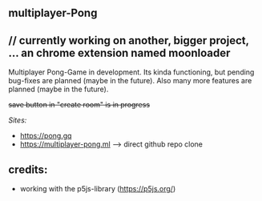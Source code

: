 ## multiplayer-Pong
// currently working on another, bigger project, ... an chrome extension named moonloader
----------------

Multiplayer Pong-Game in development. Its kinda functioning, but pending bug-fixes are planned (maybe in the future). Also many more features are planned (maybe in the future).

~~save button in "create room" is in progress~~


*Sites:*
 - https://pong.gq
 - https://multiplayer-pong.ml --> direct github repo clone

## credits:
- working with the p5js-library (https://p5js.org/)
